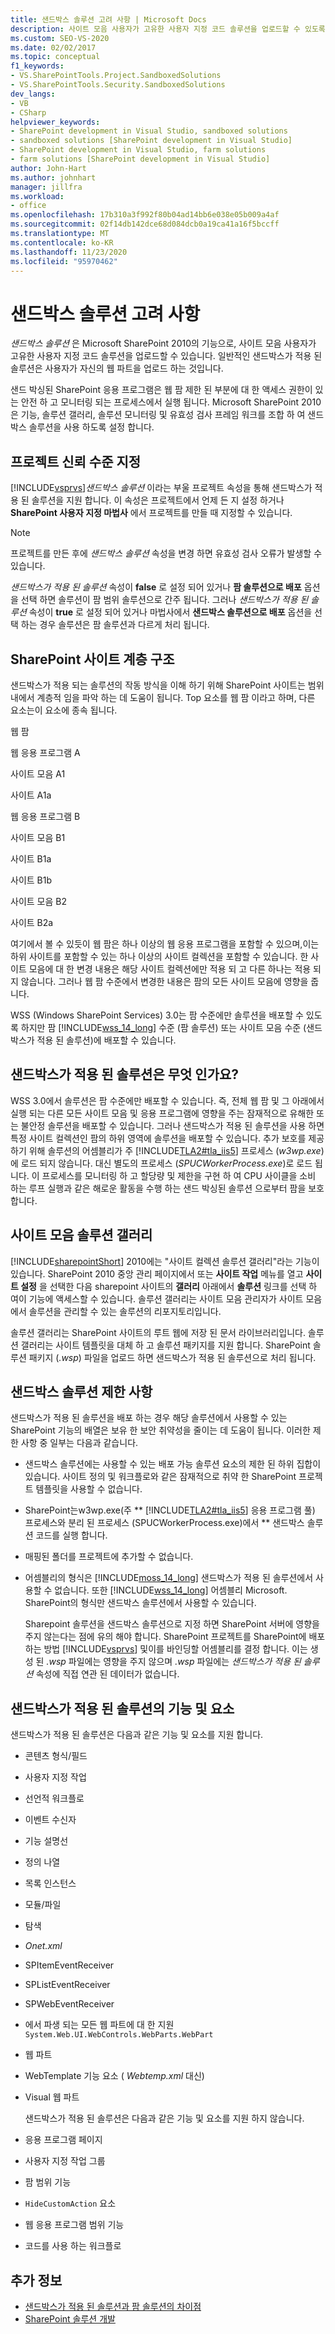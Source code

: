 ```yaml
---
title: 샌드박스 솔루션 고려 사항 | Microsoft Docs
description: 사이트 모음 사용자가 고유한 사용자 지정 코드 솔루션을 업로드할 수 있도록 하는 Microsoft SharePoint의 기능인 샌드박스 솔루션을 탐색 합니다.
ms.custom: SEO-VS-2020
ms.date: 02/02/2017
ms.topic: conceptual
f1_keywords:
- VS.SharePointTools.Project.SandboxedSolutions
- VS.SharePointTools.Security.SandboxedSolutions
dev_langs:
- VB
- CSharp
helpviewer_keywords:
- SharePoint development in Visual Studio, sandboxed solutions
- sandboxed solutions [SharePoint development in Visual Studio]
- SharePoint development in Visual Studio, farm solutions
- farm solutions [SharePoint development in Visual Studio]
author: John-Hart
ms.author: johnhart
manager: jillfra
ms.workload:
- office
ms.openlocfilehash: 17b310a3f992f80b04ad14bb6e038e05b009a4af
ms.sourcegitcommit: 02f14db142dce68d084dcb0a19ca41a16f5bccff
ms.translationtype: MT
ms.contentlocale: ko-KR
ms.lasthandoff: 11/23/2020
ms.locfileid: "95970462"
---
```

# <a name="sandboxed-solution-considerations"></a>샌드박스 솔루션 고려 사항
  *샌드박스 솔루션* 은 Microsoft SharePoint 2010의 기능으로, 사이트 모음 사용자가 고유한 사용자 지정 코드 솔루션을 업로드할 수 있습니다. 일반적인 샌드박스가 적용 된 솔루션은 사용자가 자신의 웹 파트을 업로드 하는 것입니다.

 샌드 박싱된 SharePoint 응용 프로그램은 웹 팜 제한 된 부분에 대 한 액세스 권한이 있는 안전 하 고 모니터링 되는 프로세스에서 실행 됩니다. Microsoft SharePoint 2010은 기능, 솔루션 갤러리, 솔루션 모니터링 및 유효성 검사 프레임 워크를 조합 하 여 샌드박스 솔루션을 사용 하도록 설정 합니다.

## <a name="specify-project-trust-level"></a>프로젝트 신뢰 수준 지정
 [!INCLUDE[vsprvs](../sharepoint/includes/vsprvs-md.md)]*샌드박스 솔루션* 이라는 부울 프로젝트 속성을 통해 샌드박스가 적용 된 솔루션을 지원 합니다. 이 속성은 프로젝트에서 언제 든 지 설정 하거나 **SharePoint 사용자 지정 마법사** 에서 프로젝트를 만들 때 지정할 수 있습니다.

> [!NOTE]
> 프로젝트를 만든 후에 *샌드박스 솔루션* 속성을 변경 하면 유효성 검사 오류가 발생할 수 있습니다.

 *샌드박스가 적용 된 솔루션* 속성이 **false** 로 설정 되어 있거나 **팜 솔루션으로 배포** 옵션을 선택 하면 솔루션이 팜 범위 솔루션으로 간주 됩니다. 그러나 *샌드박스가 적용 된 솔루션* 속성이 **true** 로 설정 되어 있거나 마법사에서 **샌드박스 솔루션으로 배포** 옵션을 선택 하는 경우 솔루션은 팜 솔루션과 다르게 처리 됩니다.

## <a name="sharepoint-site-hierarchy"></a>SharePoint 사이트 계층 구조
 샌드박스가 적용 되는 솔루션의 작동 방식을 이해 하기 위해 SharePoint 사이트는 범위 내에서 계층적 임을 파악 하는 데 도움이 됩니다. Top 요소를 웹 팜 이라고 하며, 다른 요소는이 요소에 종속 됩니다.

 웹 팜

 웹 응용 프로그램 A

 사이트 모음 A1

 사이트 A1a

 웹 응용 프로그램 B

 사이트 모음 B1

 사이트 B1a

 사이트 B1b

 사이트 모음 B2

 사이트 B2a

 여기에서 볼 수 있듯이 웹 팜은 하나 이상의 웹 응용 프로그램을 포함할 수 있으며,이는 하위 사이트를 포함할 수 있는 하나 이상의 사이트 컬렉션을 포함할 수 있습니다. 한 사이트 모음에 대 한 변경 내용은 해당 사이트 컬렉션에만 적용 되 고 다른 하나는 적용 되지 않습니다. 그러나 웹 팜 수준에서 변경한 내용은 팜의 모든 사이트 모음에 영향을 줍니다.

 WSS (Windows SharePoint Services) 3.0는 팜 수준에만 솔루션을 배포할 수 있도록 하지만 팜 [!INCLUDE[wss_14_long](../sharepoint/includes/wss-14-long-md.md)] 수준 (팜 솔루션) 또는 사이트 모음 수준 (샌드박스가 적용 된 솔루션)에 배포할 수 있습니다.

## <a name="why-sandboxed-solutions"></a>샌드박스가 적용 된 솔루션은 무엇 인가요?
 WSS 3.0에서 솔루션은 팜 수준에만 배포할 수 있습니다. 즉, 전체 웹 팜 및 그 아래에서 실행 되는 다른 모든 사이트 모음 및 응용 프로그램에 영향을 주는 잠재적으로 유해한 또는 불안정 솔루션을 배포할 수 있습니다. 그러나 샌드박스가 적용 된 솔루션을 사용 하면 특정 사이트 컬렉션인 팜의 하위 영역에 솔루션을 배포할 수 있습니다. 추가 보호를 제공 하기 위해 솔루션의 어셈블리가 주 [!INCLUDE[TLA2#tla_iis5](../sharepoint/includes/tla2sharptla-iis5-md.md)] 프로세스 (*w3wp.exe*)에 로드 되지 않습니다. 대신 별도의 프로세스 (*SPUCWorkerProcess.exe*)로 로드 됩니다. 이 프로세스를 모니터링 하 고 할당량 및 제한을 구현 하 여 CPU 사이클을 소비 하는 루프 실행과 같은 해로운 활동을 수행 하는 샌드 박싱된 솔루션 으로부터 팜을 보호 합니다.

## <a name="site-collection-solution-gallery"></a>사이트 모음 솔루션 갤러리
 [!INCLUDE[sharepointShort](../sharepoint/includes/sharepointshort-md.md)] 2010에는 "사이트 컬렉션 솔루션 갤러리"라는 기능이 있습니다. SharePoint 2010 중앙 관리 페이지에서 또는 **사이트 작업** 메뉴를 열고 **사이트 설정** 을 선택한 다음 sharepoint 사이트의 **갤러리** 아래에서 **솔루션** 링크를 선택 하 여이 기능에 액세스할 수 있습니다. 솔루션 갤러리는 사이트 모음 관리자가 사이트 모음에서 솔루션을 관리할 수 있는 솔루션의 리포지토리입니다.

 솔루션 갤러리는 SharePoint 사이트의 루트 웹에 저장 된 문서 라이브러리입니다. 솔루션 갤러리는 사이트 템플릿을 대체 하 고 솔루션 패키지를 지원 합니다. SharePoint 솔루션 패키지 (*.wsp*) 파일을 업로드 하면 샌드박스가 적용 된 솔루션으로 처리 됩니다.

## <a name="sandboxed-solution-limitations"></a>샌드박스 솔루션 제한 사항
 샌드박스가 적용 된 솔루션을 배포 하는 경우 해당 솔루션에서 사용할 수 있는 SharePoint 기능의 배열은 보유 한 보안 취약성을 줄이는 데 도움이 됩니다. 이러한 제한 사항 중 일부는 다음과 같습니다.

- 샌드박스 솔루션에는 사용할 수 있는 배포 가능 솔루션 요소의 제한 된 하위 집합이 있습니다. 사이트 정의 및 워크플로와 같은 잠재적으로 취약 한 SharePoint 프로젝트 템플릿을 사용할 수 없습니다.

- SharePoint는w3wp.exe(주 ** [!INCLUDE[TLA2#tla_iis5](../sharepoint/includes/tla2sharptla-iis5-md.md)] 응용 프로그램 풀) 프로세스와 분리 된 프로세스 (SPUCWorkerProcess.exe)에서 ** 샌드박스 솔루션 코드를 실행 합니다.

- 매핑된 폴더를 프로젝트에 추가할 수 없습니다.

- 어셈블리의 형식은 [!INCLUDE[moss_14_long](../sharepoint/includes/moss-14-long-md.md)] 샌드박스가 적용 된 솔루션에서 사용할 수 없습니다. 또한 [!INCLUDE[wss_14_long](../sharepoint/includes/wss-14-long-md.md)] 어셈블리 Microsoft. SharePoint의 형식만 샌드박스 솔루션에서 사용할 수 있습니다.

  Sharepoint 솔루션을 샌드박스 솔루션으로 지정 하면 SharePoint 서버에 영향을 주지 않는다는 점에 유의 해야 합니다. SharePoint 프로젝트를 SharePoint에 배포 하는 방법 [!INCLUDE[vsprvs](../sharepoint/includes/vsprvs-md.md)] 및이를 바인딩할 어셈블리를 결정 합니다. 이는 생성 된 *.wsp* 파일에는 영향을 주지 않으며 *.wsp* 파일에는 *샌드박스가 적용 된 솔루션* 속성에 직접 연관 된 데이터가 없습니다.

## <a name="capabilities-and-elements-in-sandboxed-solutions"></a>샌드박스가 적용 된 솔루션의 기능 및 요소
 샌드박스가 적용 된 솔루션은 다음과 같은 기능 및 요소를 지원 합니다.

- 콘텐츠 형식/필드

- 사용자 지정 작업

- 선언적 워크플로

- 이벤트 수신자

- 기능 설명선

- 정의 나열

- 목록 인스턴스

- 모듈/파일

- 탐색

- *Onet.xml*

- SPItemEventReceiver

- SPListEventReceiver

- SPWebEventReceiver

- 에서 파생 되는 모든 웹 파트에 대 한 지원 `System.Web.UI.WebControls.WebParts.WebPart`

- 웹 파트

- WebTemplate 기능 요소 ( *Webtemp.xml* 대신)

- Visual 웹 파트

  샌드박스가 적용 된 솔루션은 다음과 같은 기능 및 요소를 지원 하지 않습니다.

- 응용 프로그램 페이지

- 사용자 지정 작업 그룹

- 팜 범위 기능

- `HideCustomAction` 요소

- 웹 응용 프로그램 범위 기능

- 코드를 사용 하는 워크플로

## <a name="see-also"></a>추가 정보
- [샌드박스가 적용 된 솔루션과 팜 솔루션의 차이점](../sharepoint/differences-between-sandboxed-and-farm-solutions.md)
- [SharePoint 솔루션 개발](../sharepoint/developing-sharepoint-solutions.md)
